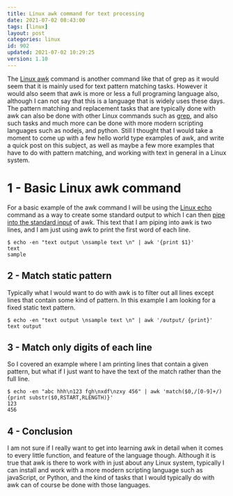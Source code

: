 ```yaml
---
title: Linux awk command for text processing
date: 2021-07-02 08:43:00
tags: [linux]
layout: post
categories: linux
id: 902
updated: 2021-07-02 10:29:25
version: 1.10
---
```


The [Linux awk](https://en.wikipedia.org/wiki/AWK) command is another command like that of grep as it would seem that it is mainly used for text pattern matching tasks. However it would also seem that awk is more or less a full programing language also, although I can not say that this is a language that is widely uses these days. The pattern matching and replacement tasks that are typically done with awk can also be done with other Linux commands such as [grep](/2020/09/14/linux-grep/), and also such tasks and much more can be done with more modern scripting languages such as nodejs, and python. Still I thought that I would take a moment to come up with a few hello world type examples of awk, and write a quick post on this subject, as well as maybe a few more examples that have to do with pattern matching, and working with text in general in a Linux system.

<!-- more -->

# 1 - Basic Linux awk command

For a basic example of the awk command I will be using the [Linux echo](/2019/08/15/linux-echo/) command as a way to create some standard output to which I can then [pipe into the standard input](/2020/10/09/linux-pipe/) of awk. This text that I am piping into awk is two lines, and I am just using awk to print the first word of each line.

```
$ echo -en "text output \nsample text \n" | awk '{print $1}'
text
sample
```

## 2 - Match static pattern

Typically what I would want to do with awk is to filter out all lines except lines that contain some kind of pattern. In this example I am looking for a fixed static text pattern.

```
$ echo -en "text output \nsample text \n" | awk '/output/ {print}'
text output
```

## 3 - Match only digits of each line

So I covered an example where I am printing lines that contain a given pattern, but what if I just want to have the text of the match rather than the full line.

```
$ echo -en "abc hhh\n123 fgh\nxdf\nzxy 456" | awk 'match($0,/[0-9]+/) {print substr($0,RSTART,RLENGTH)}'
123
456
```

## 4 - Conclusion

I am not sure if I really want to get into learning awk in detail when it comes to every little function, and feature of the language though. Although it is true that awk is there to work with in just about any Linux system, typically I can install and work with a more modern scripting language such as javaScript, or Python, and the kind of tasks that I would typically do with awk can of course be done with those languages.
